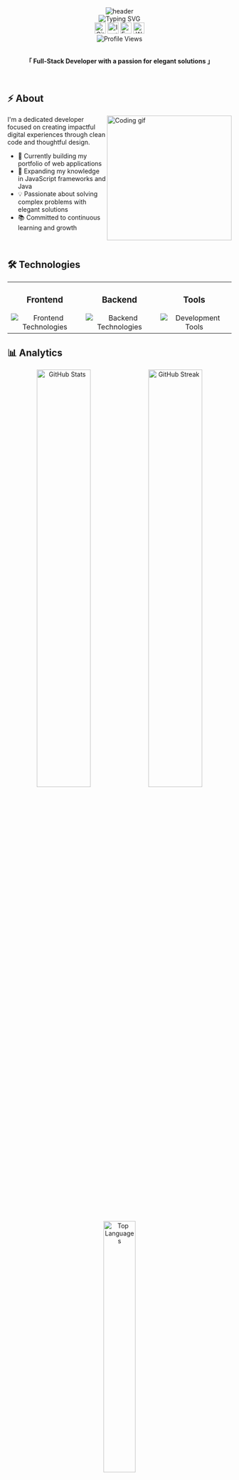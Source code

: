 <div align="center">
  <img src="https://capsule-render.vercel.app/api?type=waving&color=gradient&customColorList=12,27,30&height=180&section=header&text=Henrique%20Neves&fontSize=42&fontAlignY=40&animation=fadeIn&fontColor=ffffff" alt="header" />
</div>

<div align="center">
  <img src="https://readme-typing-svg.demolab.com?font=Inter&weight=500&size=22&duration=3000&pause=1000&color=4361EE&center=true&vCenter=true&width=435&lines=Full-Stack+Developer;Continuous+Learner;Problem+Solver" alt="Typing SVG" />
</div>

<div align="center">
  <a href="https://github.com/hgnevess" target="_blank"><img src="https://img.shields.io/badge/-GitHub-181717?style=flat-square&logo=github&logoColor=white" alt="GitHub" height="25"/></a>
  <a href="https://www.instagram.com/hgnevess/" target="_blank"><img src="https://img.shields.io/badge/-Instagram-E4405F?style=flat-square&logo=instagram&logoColor=white" alt="Instagram" height="25"/></a>
  <a href="mailto:henriquegabrielneves979@gmail.com"><img src="https://img.shields.io/badge/-Email-D14836?style=flat-square&logo=gmail&logoColor=white" alt="Email" height="25"/></a>
  <a href="https://wa.me/5516988016776" target="_blank"><img src="https://img.shields.io/badge/-WhatsApp-25D366?style=flat-square&logo=whatsapp&logoColor=white" alt="WhatsApp" height="25"/></a>
</div>

<div align="center">
  <img src="https://komarev.com/ghpvc/?username=hgnevess&style=flat-square&color=4361EE&label=Profile+Views" alt="Profile Views" />
</div>

<br />

<p align="center">
  <b>「 Full-Stack Developer with a passion for elegant solutions 」</b>
</p>

<br />

## ⚡ About

<img align="right" width="280" src="https://raw.githubusercontent.com/abhisheknaiidu/abhisheknaiidu/master/code.gif" alt="Coding gif" />

I'm a dedicated developer focused on creating impactful digital experiences through clean code and thoughtful design.

- 🔭 Currently building my portfolio of web applications
- 🌱 Expanding my knowledge in JavaScript frameworks and Java
- 💡 Passionate about solving complex problems with elegant solutions
- 📚 Committed to continuous learning and growth

<br clear="right"/>

## 🛠️ Technologies

<div align="center">
  <table>
    <tr>
      <td valign="top" width="33%">
        <h3 align="center">Frontend</h3>
        <div align="center">
          <img src="https://skillicons.dev/icons?i=html,css,js" alt="Frontend Technologies" />
        </div>
      </td>
      <td valign="top" width="33%">
        <h3 align="center">Backend</h3>
        <div align="center">
          <img src="https://skillicons.dev/icons?i=java,mysql" alt="Backend Technologies" />
        </div>
      </td>
      <td valign="top" width="33%">
        <h3 align="center">Tools</h3>
        <div align="center">
          <img src="https://skillicons.dev/icons?i=vscode,idea,git,github" alt="Development Tools" />
        </div>
      </td>
    </tr>
  </table>
</div>

## 📊 Analytics

<div align="center">
  <img width="49%" src="https://github-readme-stats.vercel.app/api?username=hgnevess&show_icons=true&hide_border=true&bg_color=0d1117&title_color=4361EE&text_color=ffffff&icon_color=4361EE" alt="GitHub Stats" />
  <img width="49%" src="https://github-readme-streak-stats.herokuapp.com/?user=hgnevess&hide_border=true&background=0d1117&ring=4361EE&fire=4361EE&currStreakNum=ffffff&sideNums=ffffff&currStreakLabel=4361EE&sideLabels=4361EE&dates=888888" alt="GitHub Streak" />
</div>

<div align="center">
  <img width="38%" src="https://github-readme-stats.vercel.app/api/top-langs/?username=hgnevess&layout=compact&hide_border=true&bg_color=0d1117&title_color=4361EE&text_color=ffffff" alt="Top Languages" />
</div>

<details>
  <summary align="center">🏆 GitHub Achievements</summary>
  <div align="center">
    <img src="https://github-profile-trophy.vercel.app/?username=hgnevess&theme=nord&no-frame=true&no-bg=true&column=7&margin-w=15" alt="GitHub Trophies" />
  </div>
</details>

<br />

<div align="center">
  <img src="https://raw.githubusercontent.com/hgnevess/hgnevess/output/github-contribution-grid-snake-dark.svg" alt="GitHub Snake Animation" />
</div>

<div align="center">
  <img src="https://capsule-render.vercel.app/api?type=waving&color=gradient&customColorList=12,27,30&height=120&section=footer" alt="Footer" />
</div>
